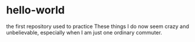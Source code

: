 # hello-world
the first repository used to practice
These things I do now seem crazy and unbelievable, especially when I am just one ordinary commuter.
